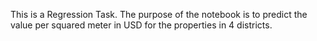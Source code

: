 This is a Regression Task.
The purpose of the notebook is to predict the value per squared meter in USD for the properties in 4 districts.
